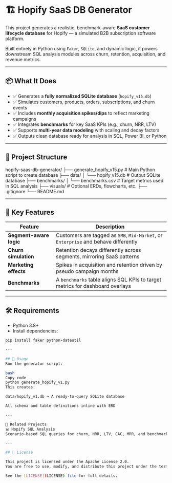 # 🏗️ Hopify SaaS DB Generator

This project generates a realistic, benchmark-aware **SaaS customer lifecycle database** for Hopify — a simulated B2B subscription software platform.

Built entirely in Python using `Faker`, `SQLite`, and dynamic logic, it powers downstream SQL analysis modules across churn, retention, acquisition, and revenue metrics.

---

## 📦 What It Does

- ✅ Generates a **fully normalized SQLite database** (`hopify_v15.db`)
- ✅ Simulates customers, products, orders, subscriptions, and churn events
- ✅ Includes **monthly acquisition spikes/dips** to reflect marketing campaigns
- ✅ Integrates **benchmarks** for key SaaS KPIs (e.g., churn, NRR, LTV)
- ✅ Supports **multi-year data modeling** with scaling and decay factors
- ✅ Outputs clean database ready for analysis in SQL, Power BI, or Python

---

## 📁 Project Structure

hopify-saas-db-generator/
├── generate_hopify_v15.py # Main Python script to create database
├── data/
│ └── hopify_v15.db # Output SQLite database
├── benchmarks/
│ └── benchmarks.csv # Target metrics used in SQL analysis
├── visuals/ # Optional ERDs, flowcharts, etc.
├── .gitignore
└── README.md

---

## 🧠 Key Features

| Feature | Description |
|--------|-------------|
| **Segment-aware logic** | Customers are tagged as `SMB`, `Mid-Market`, or `Enterprise` and behave differently |
| **Churn simulation** | Retention decays differently across segments, mirroring SaaS patterns |
| **Marketing effects** | Spikes in acquisition and retention driven by pseudo campaign months |
| **Benchmarks** | A `benchmarks` table aligns SQL KPIs to target metrics for dashboard overlays |

---

## 🛠️ Requirements

- Python 3.8+
- Install dependencies:

```bash
pip install faker python-dateutil

---

## 🚀 Usage
Run the generator script:

bash
Copy code
python generate_hopify_v1.py
This creates:

data/hopify_v1.db → A ready-to-query SQLite database

All schema and table definitions inline with ERD

---

📎 Related Projects
📊 Hopify SQL Analysis
Scenario-based SQL queries for churn, NRR, LTV, CAC, MRR, and benchmark tracking using this dataset.

---

## 📄 License

This project is licensed under the Apache License 2.0.  
You are free to use, modify, and distribute this project under the terms of the license.

See the [LICENSE](LICENSE) file for full details.


